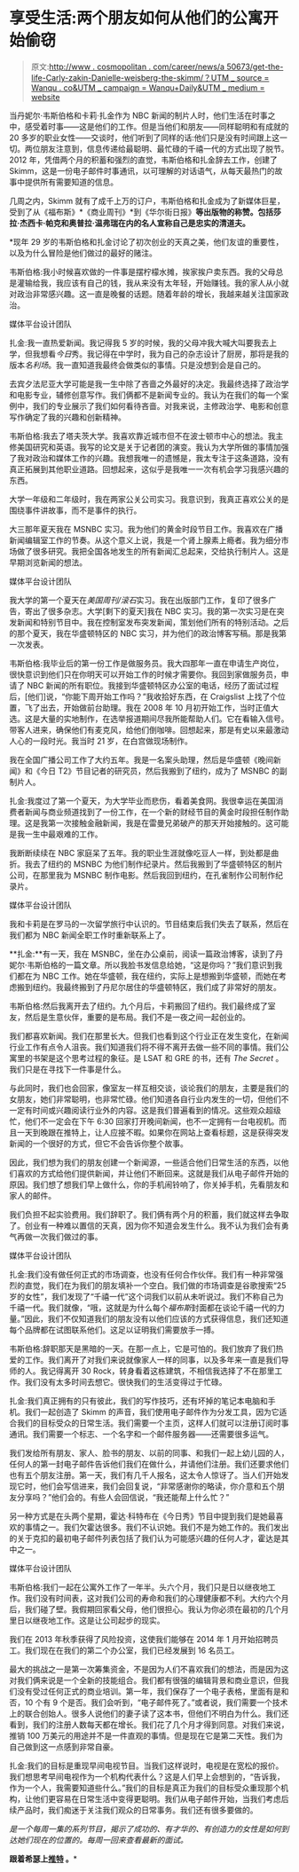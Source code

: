 # 享受生活:两个朋友如何从他们的公寓开始偷窃

> 原文:[http://www . cosmopolitan . com/career/news/a 50673/get-the-life-Carly-zakin-Danielle-weisberg-the-skimm/？UTM _ source = Wanqu . co&UTM _ campaign = Wanqu+Daily&UTM _ medium = website](http://www.cosmopolitan.com/career/news/a50673/get-that-life-carly-zakin-danielle-weisberg-the-skimm/?utm_source=wanqu.co&utm_campaign=Wanqu+Daily&utm_medium=website)

当丹妮尔·韦斯伯格和卡莉·扎金作为 NBC 新闻的制片人时，他们生活在时事之中，感受着时事——这是他们的工作。但是当他们和朋友——同样聪明和有成就的 20 多岁的职业女性——交谈时，他们听到了同样的话:他们只是没有时间跟上这一切。两位朋友注意到，信息传递给最聪明、最忙碌的千禧一代的方式出现了脱节。2012 年，凭借两个月的积蓄和强烈的直觉，韦斯伯格和扎金辞去工作，创建了 Skimm，这是一份电子邮件时事通讯，以可理解的对话语气，从每天最热门的故事中提供所有需要知道的信息。

几周之内，Skimm 就有了成千上万的订户，韦斯伯格和扎金成为了新媒体巨星，受到了从《福布斯》*《商业周刊》*到《华尔街日报》**等出版物的称赞。包括莎拉·杰西卡·帕克和奥普拉·温弗瑞在内的名人宣称自己是忠实的清道夫。**

 *现年 29 岁的韦斯伯格和扎金讨论了初次创业的天真之美，他们友谊的重要性，以及为什么冒险是他们做过的最好的赌注。

韦斯伯格:我小时候喜欢做的一件事是摆柠檬水摊，挨家挨户卖东西。我的父母总是灌输给我，我应该有自己的钱，我从来没有太年轻，开始赚钱。我的家人从小就对政治非常感兴趣。这一直是晚餐的话题。随着年龄的增长，我越来越关注国家政治。

媒体平台设计团队

扎金:我一直热爱新闻。我记得我 5 岁的时候，我的父母冲我大喊大叫要我去上学，但我想看*今日*秀。我记得在中学时，我为自己的杂志设计了厨房，那将是我的版本*名利场*。我一直知道我最终会做类似的事情。只是没想到会是自己的。

去宾夕法尼亚大学可能是我一生中除了吝啬之外最好的决定。我最终选择了政治学和电影专业，辅修创意写作。我们俩都不是新闻专业的。我认为在我们的每一个案例中，我们的专业展示了我们如何看待吝啬。对我来说，主修政治学、电影和创意写作确定了我的兴趣和创新精神。

韦斯伯格:我去了塔夫茨大学。我喜欢靠近城市但不在波士顿市中心的想法。我主修美国研究和英语。我写的论文是关于记者团的演变。我认为大学所做的事情加强了我对政治和媒体工作的兴趣。我想我唯一的遗憾是，我太专注于这条道路，没有真正拓展到其他职业道路。回想起来，这似乎是我唯一一次有机会学习我感兴趣的东西。

大学一年级和二年级时，我在两家公关公司实习。我意识到，我真正喜欢公关的是围绕事件讲故事，而不是事件的执行。

大三那年夏天我在 MSNBC 实习。我为他们的黄金时段节目工作。我喜欢在广播新闻编辑室工作的节奏。从这个意义上说，我是一个肾上腺素上瘾者。我为细分市场做了很多研究。我把全国各地发生的所有新闻汇总起来，交给执行制片人。这是早期浏览新闻的想法。

媒体平台设计团队

我大学的第一个夏天在*美国周刊/滚石*实习。我在出版部门工作，复印了很多广告，寄出了很多杂志。大学[剩下的夏天]我在 NBC 实习。我的第一次实习是在突发新闻和特别节目中。我在控制室发布突发新闻，策划他们所有的特别活动。之后的那个夏天，我在华盛顿特区的 NBC 实习，并为他们的政治博客写稿。那是我第一次发表。

韦斯伯格:我毕业后的第一份工作是做服务员。我大四那年一直在申请生产岗位，很快意识到他们只在你明天可以开始工作的时候才需要你。我回到家做服务员，申请了 NBC 新闻的所有职位。我接到华盛顿特区办公室的电话，经历了面试过程后，[他们]说，“你能下周开始工作吗？”我收拾好东西，在 Craigslist 上找了个位置，飞了出去，开始做前台助理。我在 2008 年 10 月初开始工作，当时正值大选。这是大量的实地制作，在选举报道期间尽我所能帮助人们。它在看输入信号。带客人进来，确保他们有麦克风，给他们倒咖啡。回想起来，那是有史以来最激动人心的一段时光。我当时 21 岁，在白宫做现场制作。

我在全国广播公司工作了大约五年。我是一名案头助理，然后是华盛顿《晚间新闻》和《今日 T2》节目记者的研究员，然后我搬到了纽约，成为了 MSNBC 的副制片人。

扎金:我度过了第一个夏天，为大学毕业而悲伤，看着美食网。我很幸运在美国消费者新闻与商业频道找到了一份工作，在一个新的财经节目的黄金时段担任制作助理。这是我第一次接触金融新闻，我是在雷曼兄弟破产的那天开始接触的。这可能是我一生中最艰难的工作。

我断断续续在 NBC 家庭呆了五年。我的职业生涯就像吃豆人一样，到处都是曲折。我去了纽约的 MSNBC 为他们制作纪录片。然后我搬到了华盛顿特区的制片公司，在那里我为 MSNBC 制作电影。然后我回到纽约，在孔雀制作公司制作纪录片。

媒体平台设计团队

我和卡莉是在罗马的一次留学旅行中认识的。节目结束后我们失去了联系，然后在我们都为 NBC 新闻全职工作时重新联系上了。

**扎金:**有一天，我在 MSNBC，坐在办公桌前，阅读一篇政治博客，读到了丹妮尔·韦斯伯格的一篇文章。所以我脸书发信息给她，“这是你吗？”我们意识到我们都在为 NBC 工作。她在华盛顿，我在纽约，实际上是想搬到华盛顿，而她在考虑搬到纽约。我最终搬到了丹尼尔居住的华盛顿特区，我们成了非常好的朋友。

韦斯伯格:然后我离开去了纽约。九个月后，卡莉搬回了纽约。我们最终成了室友，然后是生意伙伴，重要的是布局。我们不是一夜之间一起创业的。

我们都喜欢新闻。我们在那里长大。但我们也看到这个行业正在发生变化，在新闻行业工作有点令人沮丧。我们知道我们将不得不离开去做一些不同的事情。我们公寓里的书架是这个思考过程的象征。是 LSAT 和 GRE 的书，还有 *The Secret* 。我们只是在寻找下一件事是什么。

与此同时，我们也会回家，像室友一样互相交谈，谈论我们的朋友，主要是我们的女朋友，她们非常聪明，也非常忙碌。他们知道各自行业内发生的一切，但他们不一定有时间或兴趣阅读行业外的内容。这是我们普遍看到的情况。这些观众超级忙，他们不一定会在下午 6:30 回家打开晚间新闻，也不一定拥有一台电视机。而且一天到晚跟在推特上，让人应接不暇。如果你在网站上查看标题，这是获得突发新闻的一个很好的方式，但它不会告诉你整个故事。

因此，我们想为我们的朋友创建一个新闻源，一些适合他们日常生活的东西，以他们喜欢的方式给他们提供新闻，并让他们不断回来。这就是我们从电子邮件开始的原因。我们想了想我们早上做什么，你的手机闹铃响了，你关掉手机，先看朋友和家人的邮件。

我们负担不起实验费用。我们辞职了。我们俩有两个月的积蓄，我们就这样去争取了。创业有一种难以置信的天真，因为你不知道会发生什么。我不认为我们会有勇气再做一次我们做过的事。

媒体平台设计团队

扎金:我们没有做任何正式的市场调查，也没有任何合作伙伴。我们有一种非常强烈的直觉，我们在为我们的朋友填补一个空白。我们做的市场调查是谷歌搜索“25 岁的女性”，我们发现了“千禧一代”这个词我们以前从未听说过。我们不称自己为千禧一代。我们就像，“哦，这就是为什么每个*福布斯*封面都在谈论千禧一代的力量。”因此，我们不仅知道我们的朋友没有以他们应该的方式获得信息，我们还知道每个品牌都在试图联系他们。这足以证明我们需要放手一搏。

韦斯伯格:辞职那天是黑暗的一天。在那一点上，它是可怕的。我们放弃了我们热爱的工作。我们离开了对我们来说就像家人一样的同事，以及多年来一直是我们导师的人。我记得离开 30 Rock，转身看着这栋建筑，不相信我选择了不在那里工作。我们没有太多时间去想它。很快我们的生活变得过于忙碌。

扎金:我们真正拥有的只有彼此，我们的写作技巧，还有坏掉的笔记本电脑和手机。我们一起创造了 Skimm 的声音，我们使用电子邮件作为分发工具，因为它适合我们的目标受众的日常生活。我们需要一个主页，这样人们就可以注册订阅时事通讯。我们需要一个标志、一个名字和一个邮件服务器——还需要很多运气。

我们发给所有朋友、家人、脸书的朋友、以前的同事、和我们一起上幼儿园的人，任何人的第一封电子邮件告诉他们我们在做什么，并请他们注册。我们还要求他们也有五个朋友注册。第一天，我们有几千人报名，这太令人惊讶了。当人们开始发现它时，他们会写信进来，我们会回复说，“非常感谢你的略读，你介意和五个朋友分享吗？”他们会的。有些人会回信说，“我还能帮上什么忙？”

另一种方式是在头两个星期，霍达·科特布在《今日秀》节目中提到我们是她最喜欢的事情之一。我们欠霍达很多。我们不认识她。我们不是为她工作的。我们发出的关于克扣的最初电子邮件列表包括了我们认为可能感兴趣的任何人才，霍达是其中之一。

媒体平台设计团队

韦斯伯格:我们一起在公寓外工作了一年半。头六个月，我们只是日以继夜地工作。我们没有时间表，这对我们公司的寿命和我们的心理健康都不利。大约六个月后，我们碰了壁。我假期回家看父母，他们很担心。我认为你必须在最初的几个月里日以继夜地工作。这是让公司起步的现实。

我们在 2013 年秋季获得了风险投资，这使我们能够在 2014 年 1 月开始招聘员工。我们现在在我们的第二个办公室，我们已经发展到 16 名员工。

最大的挑战之一是第一次筹集资金，不是因为人们不喜欢我们的想法，而是因为这对我们俩来说是一个全新的技能组合。我们都有很强的编辑背景和商业意识，但我们没有受过任何正式的商业培训。第一年，我们保存了一个电子表格，里面有是和否，10 个有 9 个是否。我们会听到，“电子邮件死了。”或者说，我们需要一个技术上的联合创始人。很多人说他们的妻子读了这本书，但他们不明白为什么。我们还看到，我们的注册人数每天都在增长。我们花了几个月才得到同意。对我们来说，推销 100 万美元的用途并不是一件直观的事情。但是现在它是第二天性。我们为自己做到这一点感到非常自豪。

扎金:我们的目标是重现早间电视节目。当我们这样说时，电视是在宽松的报价。我们想思考早间电视作为一个机构代表什么？这是人们早上会想到的，“告诉我，作为一个人，我需要知道些什么。”我们的目标是真正为我们的目标受众重现那个机构，让他们更容易在日常生活中变得更聪明。我们从电子邮件开始，当我们考虑后续产品时，我们痴迷于关注我们观众的日常事务。我们还有很多要做的。

*是一个每周一集的系列节目，揭示了成功的、有才华的、有创造力的女性是如何到达她们现在的位置的。每周一回来查看最新的面试。*

**跟着希瑟上[推特](https://twitter.com/hwrudulph) 。***